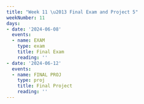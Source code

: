 ```yaml
---
title: "Week 11 \u2013 Final Exam and Project 5"
weekNumber: 11
days:
- date: '2024-06-08'
  events:
  - name: EXAM
    type: exam
    title: Final Exam
    reading: ''
- date: '2024-06-12'
  events:
  - name: FINAL PROJ
    type: proj
    title: Final Project
    reading: ''
---
```

